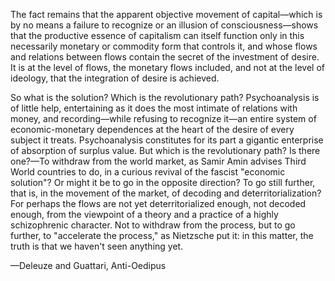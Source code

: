 The fact remains that the apparent objective movement of capital—which is by no means a failure to recognize or an illusion of consciousness—shows that the productive essence of capitalism can itself function only in this necessarily monetary or commodity form that controls it, and whose flows and relations between flows contain the secret of the investment of desire. It is at the level of flows, the monetary flows included, and not at the level of ideology, that the integration of desire is achieved.

So what is the solution? Which is the revolutionary path? Psychoanalysis is of little help, entertaining as it does the most intimate of relations with money, and recording—while refusing to recognize it—an entire system of economic-monetary dependences at the heart of the desire of every subject it treats. Psychoanalysis constitutes for its part a gigantic enterprise of absorption of surplus value. But which is the revolutionary path? Is there one?—To withdraw from the world market, as Samir Amin advises Third World countries to do, in a curious revival of the fascist "economic solution"? Or might it be to go in the opposite direction? To go still further, that is, in the movement of the market, of decoding and deterritorialization? For perhaps the flows are not yet deterritorialized enough, not decoded enough, from the viewpoint of a theory and a practice of a highly schizophrenic character. Not to withdraw from the process, but to go further, to "accelerate the process," as Nietzsche put it: in this matter, the truth is that we haven't seen anything yet.

—Deleuze and Guattari, Anti-Oedipus